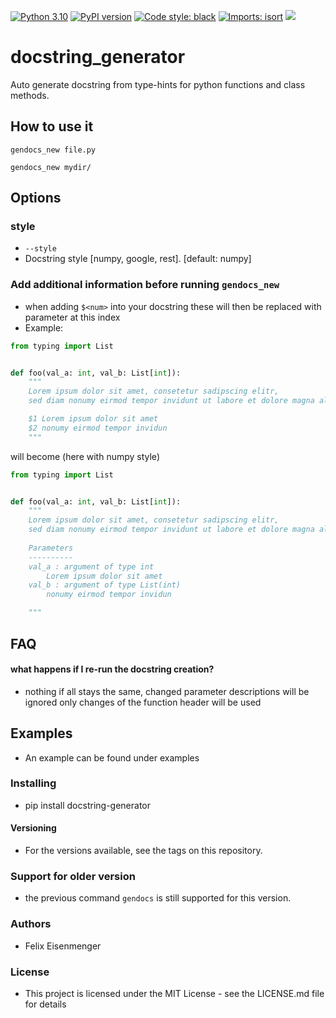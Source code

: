 [![Python 3.10](https://img.shields.io/badge/python-3-blue.svg)](https://www.python.org/downloads/)
[![PyPI version](https://badge.fury.io/py/docstring-generator.svg)](https://badge.fury.io/py/docstring-generator)
[![Code style: black](https://img.shields.io/badge/code%20style-black-000000.svg)](https://github.com/psf/black)
[![Imports: isort](https://img.shields.io/badge/%20imports-isort-%231674b1?style=flat&labelColor=ef8336)](https://pycqa.github.io/isort/)
[![](https://img.shields.io/pypi/dm/docstring-generator.svg)](https://pypi.org/project/docstring-generator/)

# docstring_generator
Auto generate docstring from type-hints for python functions and class methods.

## How to use it
```shell
gendocs_new file.py
```

```shell
gendocs_new mydir/
```

## Options

### style
- `--style`
- Docstring style [numpy, google, rest].  [default: numpy]

### Add additional information before running `gendocs_new` 
- when adding `$<num>` into your docstring these will then be replaced with parameter at this index
- Example:
```python
from typing import List


def foo(val_a: int, val_b: List[int]):
    """
    Lorem ipsum dolor sit amet, consetetur sadipscing elitr,
    sed diam nonumy eirmod tempor invidunt ut labore et dolore magna aliquyam

    $1 Lorem ipsum dolor sit amet
    $2 nonumy eirmod tempor invidun
    """
```
will become (here with numpy style)
```python
from typing import List


def foo(val_a: int, val_b: List[int]):
    """
    Lorem ipsum dolor sit amet, consetetur sadipscing elitr,
    sed diam nonumy eirmod tempor invidunt ut labore et dolore magna aliquyam
    
    Parameters
    ----------
    val_a : argument of type int
        Lorem ipsum dolor sit amet
    val_b : argument of type List(int)
        nonumy eirmod tempor invidun

    """
```

## FAQ
#### what happens if I re-run the docstring creation?
- nothing if all stays the same, changed parameter descriptions will be ignored only changes of the function header will be used

## Examples
- An example can be found under examples

### Installing

- pip install docstring-generator

#### Versioning
- For the versions available, see the tags on this repository.

### Support for older version
- the previous command `gendocs` is still supported for this version.

### Authors
- Felix Eisenmenger

### License
- This project is licensed under the MIT License - see the LICENSE.md file for details
